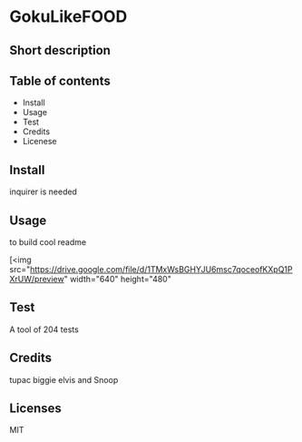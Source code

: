 # GokuLikeFOOD
## Short description 
## Table of contents
* Install
* Usage
* Test
* Credits
* Licenese
## Install
inquirer is needed 
## Usage
to build cool readme

[<img src="https://drive.google.com/file/d/1TMxWsBGHYJU6msc7qoceofKXpQ1PXrUW/preview" width="640" height="480"


## Test
A tool of 204 tests
## Credits
tupac biggie elvis and Snoop
## Licenses
MIT
